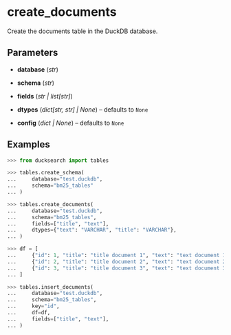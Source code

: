 # create_documents

Create the documents table in the DuckDB database.



## Parameters

- **database** (*str*)

- **schema** (*str*)

- **fields** (*str | list[str]*)

- **dtypes** (*dict[str, str] | None*) – defaults to `None`

- **config** (*dict | None*) – defaults to `None`



## Examples

```python
>>> from ducksearch import tables

>>> tables.create_schema(
...     database="test.duckdb",
...     schema="bm25_tables"
... )

>>> tables.create_documents(
...     database="test.duckdb",
...     schema="bm25_tables",
...     fields=["title", "text"],
...     dtypes={"text": "VARCHAR", "title": "VARCHAR"},
... )

>>> df = [
...     {"id": 1, "title": "title document 1", "text": "text document 1"},
...     {"id": 2, "title": "title document 2", "text": "text document 2"},
...     {"id": 3, "title": "title document 3", "text": "text document 3"},
... ]

>>> tables.insert_documents(
...     database="test.duckdb",
...     schema="bm25_tables",
...     key="id",
...     df=df,
...     fields=["title", "text"],
... )
```

